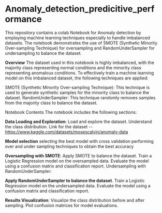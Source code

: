 # Anomaly_detection_predicitive_performance

This repository contains a colab Notebook for Anomaly detection by employing machine learning techniques especially to handle imbalanced datasets. The notebook demonstrates the use of SMOTE (Synthetic Minority Over-sampling Technique) for oversampling and RandomUnderSampler for undersampling to balance the dataset.

**Overview**
The dataset used in this notebook is highly imbalanced, with the majority class representing normal conditions and the minority class representing anomalous conditions. To effectively train a machine learning model on this imbalanced dataset, the following techniques are applied:

SMOTE (Synthetic Minority Over-sampling Technique): This technique is used to generate synthetic samples for the minority class to balance the dataset.
RandomUnderSampler: This technique randomly removes samples from the majority class to balance the dataset.

Notebook Contents
The notebook includes the following sections:

**Data Loading and Exploration**:
Load and explore the dataset.
Understand the class distribution.
Link for the dataset -- https://www.kaggle.com/datasets/mosescalvin/anomaly-data 

**Model selection**
selecting the best model with cross validation
performing over and under sampling techniques to obtain the best accuracy

**Oversampling with SMOTE**:
Apply SMOTE to balance the dataset.
Train a Logistic Regression model on the oversampled data.
Evaluate the model using a confusion matrix and classification report.
Undersampling with RandomUnderSampler:

**Apply RandomUnderSampler to balance the dataset**.
Train a Logistic Regression model on the undersampled data.
Evaluate the model using a confusion matrix and classification report.

**Results Visualization**:
Visualize the class distribution before and after sampling.
Plot confusion matrices for model evaluations.
